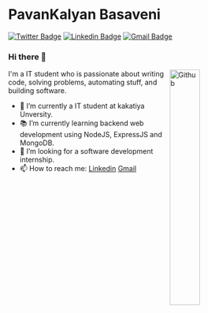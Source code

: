 # PavanKalyan Basaveni 
[![Twitter Badge](https://img.shields.io/badge/-@mr_hunter3-1ca0f1?style=flat-square&labelColor=1ca0f1&logo=twitter&logoColor=white&link=https://twitter.com/mr_hunter3)](https://twitter.com/mr_hunter3) [![Linkedin Badge](https://img.shields.io/badge/-pavankalyanbasaveni-blue?style=flat-square&logo=Linkedin&logoColor=white&link=https://www.linkedin.com/in/kunalraghav/)](https://www.linkedin.com/in/pavankalyanbasaveni/) 
[![Gmail Badge](https://img.shields.io/badge/-pavankalyanbasaveni@gmail.com-c14438?style=flat-square&logo=Gmail&logoColor=white&link=mailto:pavankalyanbasaveni@gmail.com)](mailto:@gmail.com)

### Hi there 👋

<img width="35%" align="right" alt="Github" src="https://user-images.githubusercontent.com/48678280/88862734-4903af80-d201-11ea-968b-9c939d88a37c.gif" />

I'm a IT student who is passionate about writing code, solving problems, automating stuff, and building software.

- 🔭 I’m currently a IT student at kakatiya Unversity.
- 📚 I’m currently learning  backend web development using NodeJS, ExpressJS and MongoDB.
- 👯 I’m looking for a software development internship. 
- 📫 How to reach me: [Linkedin](https://www.linkedin.com/in/pavankalyanbasaveni) [Gmail](mailto:pavankalyanbasaveni@gmail.com)

